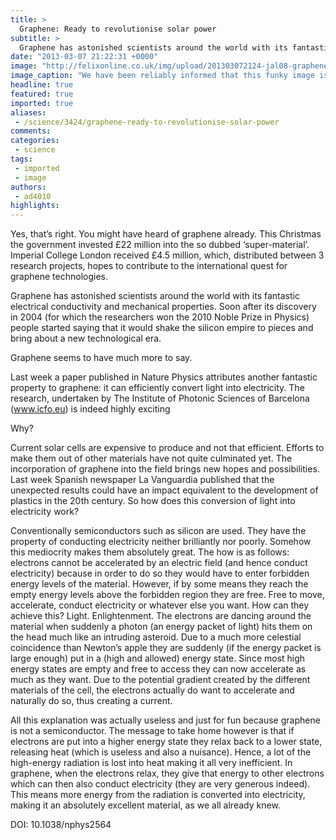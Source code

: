 ```yaml
---
title: >
  Graphene: Ready to revolutionise solar power
subtitle: >
  Graphene has astonished scientists around the world with its fantastic electrical conductivity and mechanical properties
date: "2013-03-07 21:22:31 +0000"
image: "http://felixonline.co.uk/img/upload/201303072124-jal08-graphenei.jpg"
image_caption: "We have been reliably informed that this funky image is science-related"
headline: true
featured: true
imported: true
aliases:
 - /science/3424/graphene-ready-to-revolutionise-solar-power
comments:
categories:
 - science
tags:
 - imported
 - image
authors:
 - ad4010
highlights:
---
```


Yes, that’s right. You might have heard of graphene already. This Christmas the government invested £22 million into the so dubbed ‘super-material’. Imperial College London received £4.5 million, which, distributed between 3 research projects, hopes to contribute to the international quest for graphene technologies.

Graphene has astonished scientists around the world with its fantastic electrical conductivity and mechanical properties. Soon after its discovery in 2004 (for which the researchers won the 2010 Noble Prize in Physics) people started saying that it would shake the silicon empire to pieces and bring about a new technological era.

Graphene seems to have much more to say.

Last week a paper published in Nature Physics attributes another fantastic property to graphene: it can efficiently convert light into electricity. The research, undertaken by The Institute of Photonic Sciences of Barcelona (www.icfo.eu) is indeed highly exciting

Why?

Current solar cells are expensive to produce and not that efficient. Efforts to make them out of other materials have not quite culminated yet. The incorporation of graphene into the field brings new hopes and possibilities. Last week Spanish newspaper La Vanguardia published that the unexpected results could have an impact equivalent to the development of plastics in the 20th century.
 So how does this conversion of light into electricity work?

Conventionally semiconductors such as silicon are used. They have the property of conducting electricity neither brilliantly nor poorly. Somehow this mediocrity makes them absolutely great. The how is as follows: electrons cannot be accelerated by an electric field (and hence conduct electricity) because in order to do so they would have to enter forbidden energy levels of the material.
 However, if by some means they reach the empty energy levels above the forbidden region they are free. Free to move, accelerate, conduct electricity or whatever else you want. How can they achieve this? Light. Enlightenment. The electrons are dancing around the material when suddenly a photon (an energy packet of light) hits them on the head much like an intruding asteroid. Due to a much more celestial coincidence than Newton’s apple they are suddenly (if the energy packet is large enough) put in a (high and allowed) energy state. Since most high energy states are empty and free to access they can now accelerate as much as they want. Due to the potential gradient created by the different materials of the cell, the electrons actually do want to accelerate and naturally do so, thus creating a current.

All this explanation was actually useless and just for fun because graphene is not a semiconductor. The message to take home however is that if electrons are put into a higher energy state they relax back to a lower state, releasing heat (which is useless and also a nuisance). Hence, a lot of the high-energy radiation is lost into heat making it all very inefficient. In graphene, when the electrons relax, they give that energy to other electrons which can then also conduct electricity (they are very generous indeed). This means more energy from the radiation is converted into electricity, making it an absolutely excellent material, as we all already knew.

DOI: 10.1038/nphys2564
